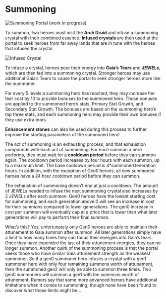 # Summoning

![Summoning Portal (work in progress)](https://dfk-hv.b-cdn.net/art-assets/portal.gif)

To summon, two heroes must visit the **Arch Druid** and infuse a summoning crystal with their combined essence. **Infused crystals** are then used at the portal to seek heroes from far away lands that are in tune with the heroes that infused the crystal. 

![Infused Crystal](https://dfk-hv.b-cdn.net/art-assets/crystal-yellow.gif)

To infuse a crystal, heroes pour their energy into **Gaia’s Tears** and **JEWELs**, which are then fed into a summoning crystal. Stronger heroes may use additional Gaia’s Tears to cause the portal to seek stronger heroes more like the summoner. 

For every 5 levels a summoning hero has reached, they may increase the tear cost by 10 to provide bonuses to the summoned hero. Those bonuses are applied to the summoned hero’s stats, Primary Stat Growth, and Secondary Stat Growth. The bonuses are based on the summoning hero’s top three stats, and each summoning hero may provide their own bonuses if they use extra tears.

**Enhancement stones** can also be used during this process to further improve the starting parameters of the summoned hero!

The act of summoning is an exhausting process, and that exhaustion compounds with each act of summoning. For each summon a hero performs, they must wait for a **cooldown period** before they can summon again. The cooldown period increases by four hours with each summon, up to a maximum limit. The base cooldown period is 4*summonerGeneration hours. In addition, with the exception of Gen0 heroes, all new summoned heroes have a 24 hour cooldown period before they can summon. 

The exhaustion of summoning doesn’t end at just a cooldown. The amount of JEWELs needed to infuse the next summoning crystal also increases by 2 JEWELs after each summon. Gen0 heroes have the lowest starting cost for summoning, and each generation above 0 will see an increase in cost for their summons compared to lower generations. The gen0 increase in cost per summon will eventually cap at a price that is lower than what later generations will pay to perform their final summon.

What’s this? Yes, unfortunately only Gen0 heroes are able to maintain their attunement to Gaia summon after summon. All later generations simply have a limit to how many times they can focus their energies into Gaia’s tears. Once they have expended the last of their attunement energies, they can no longer summon. Another quirk of the summoning process is that the portal seeks those who have similar Gaia attunement strength as the weakest summoner. So if a gen0 summoner hero infuses a crystal with a gen1 summoner hero with only four remaining summons worth of attunement, then the summoned gen2 will only be able to summon three times. Two gen0 summoners will summon a gen1 with ten summons worth of attunement. Rumors say that some more advanced heroes have additional limitations when it comes to summoning, though none have been found to discover what those limits might be...
